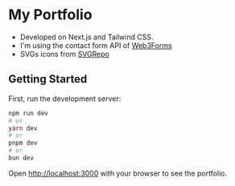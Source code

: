 #  My Portfolio

- Developed on Next.js and Tailwind CSS. 
- I'm using the contact form API of [Web3Forms](https://web3forms.com/)
- SVGs icons from [SVGRepo](https://www.svgrepo.com/)

## Getting Started

First, run the development server:

```bash
npm run dev
# or
yarn dev
# or
pnpm dev
# or
bun dev
```

Open [http://localhost:3000](http://localhost:3000) with your browser to see the portfolio.